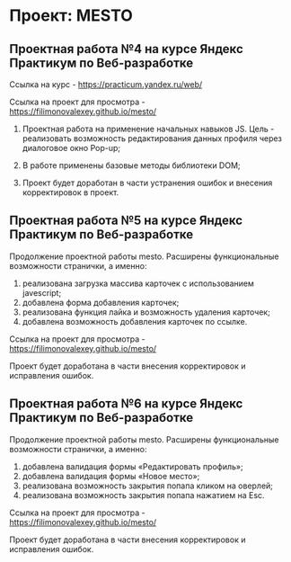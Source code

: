 # Проект: MESTO
## **Проектная работа №4 на курсе Яндекс Практикум по Веб-разработке**

Ссылка на курс - https://practicum.yandex.ru/web/

Ссылка на проект для просмотра - https://filimonovalexey.github.io/mesto/

1. Проектная работа на применение начальных навыков JS. Цель - реализовать возможность редактирования данных профиля через диалоговое окно Pop-up;

2. В работе применены базовые методы библиотеки DOM;

3. Проект будет доработан в части устранения ошибок и внесения корректировок в проект.


## **Проектная работа №5 на курсе Яндекс Практикум по Веб-разработке**

Продолжение проектной работы mesto. Расширены функциональные возможности странички, а именно:
1. реализована загрузка массива карточек с использованием javescript;
2. добавлена форма добавления карточек;
3. реализована функция лайка и возможность удаления карточек;
4. добавлена возможность добавления карточек по ссылке.

Ссылка на проект для просмотра - https://filimonovalexey.github.io/mesto/

Проект будет доработана в части внесения корректировок и исправления ошибок.


## **Проектная работа №6 на курсе Яндекс Практикум по Веб-разработке**

Продолжение проектной работы mesto. Расширены функциональные возможности странички, а именно:
1. добавлена валидация формы «Редактировать профиль»;
2. добавлена валидация формы «Новое место»;
3. реализована возможность закрытия попапа кликом на оверлей;
4. реализована возможность закрытия попапа нажатием на Esc.

Ссылка на проект для просмотра - https://filimonovalexey.github.io/mesto/

Проект будет доработана в части внесения корректировок и исправления ошибок.